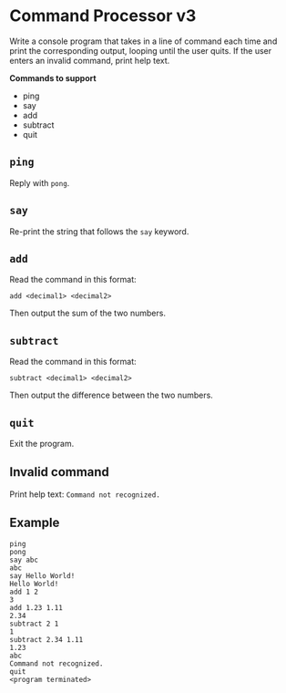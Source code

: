 # Command Processor v3

Write a console program that takes in a line of command each time and print the corresponding output, looping until the user quits. If the user enters an invalid command, print help text.

**Commands to support**
- ping
- say
- add
- subtract
- quit

## `ping`

Reply with `pong`.

## `say`

Re-print the string that follows the `say` keyword.

## `add`

Read the command in this format:

`add <decimal1> <decimal2>`

Then output the sum of the two numbers.

## `subtract`

Read the command in this format:

`subtract <decimal1> <decimal2>`

Then output the difference between the two numbers.

## `quit`

Exit the program.

## Invalid command

Print help text: `Command not recognized.`

## Example

```
ping
pong
say abc
abc
say Hello World!
Hello World!
add 1 2
3
add 1.23 1.11
2.34
subtract 2 1
1
subtract 2.34 1.11
1.23
abc
Command not recognized.
quit
<program terminated>
```